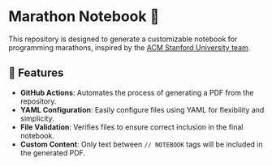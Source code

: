 # Marathon Notebook 🎈

This repository is designed to generate a customizable notebook for programming marathons, inspired by the [ACM Stanford University team](https://github.com/jaehyunp/stanfordacm).

## 🚀 Features

- **GitHub Actions**: Automates the process of generating a PDF from the repository.
- **YAML Configuration**: Easily configure files using YAML for flexibility and simplicity.
- **File Validation**: Verifies files to ensure correct inclusion in the final notebook.
- **Custom Content**: Only text between `// NOTEBOOK` tags will be included in the generated PDF.
